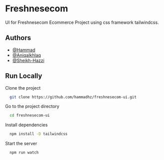 # Freshnesecom

UI for Freshnesecom Ecommerce Project using css framework tailwindcss.


## Authors

- [@Hammad](https://www.github.com/hammadhz)
- [@AniqaIkhlaq](https://www.github.com/aniqai)
- [@Sheikh-Hazzi](https://www.github.com/Sheikh-Hazzi)


## Run Locally

Clone the project

```bash
  git clone https://github.com/hammadhz/freshnesecom-ui.git
```

Go to the project directory

```bash
  cd freshnesecom-ui
```

Install dependencies

```bash
  npm install -D tailwindcss
```

Start the server

```bash
  npm run watch
```